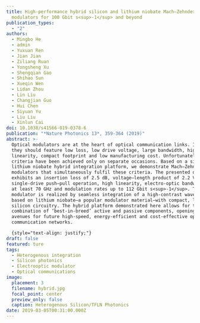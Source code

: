 ```yaml
---
title: High-performance hybrid silicon and lithium niobate Mach–Zehnder
  modulators for 100 Gbit s<sup>-1</sup> and beyond
publication_types:
  - "2"
authors:
  - Mingbo He
  - admin
  - Yuxuan Ren
  - Jian Jian
  - Ziliang Ruan
  - Yongsheng Xu
  - Shengqian Gao
  - Shihao Sun
  - Xueqin Wen
  - Lidan Zhou
  - Lin Liu
  - Changjian Guo
  - Hui Chen
  - Siyuan Yu
  - Liu Liu
  - Xinlun Cai
doi: 10.1038/s41566-019-0378-6
publication: "*Nature Photonics 13*, 359-364 (2019)"
abstract: >-
  Optical modulators are at the heart of optical communication links. Ideally,
  they should feature low loss, low drive voltage, large bandwidth, high
  linearity, compact footprint and low manufacturing cost. Unfortunately, these
  criteria have been achieved only on separate occasions. Based on a silicon and
  lithium niobate hybrid integration platform, we demonstrate Mach–Zehnder
  modulators that simultaneously fulfil these criteria. The presented device
  exhibits an insertion loss of 2.5 dB, voltage–length product of 2.2 V cm in
  single-drive push–pull operation, high linearity, electro-optic bandwidth of
  at least 70 GHz and modulation rates up to 112 Gbit s<sup>-1</sup>. The high-performance
  modulator is realized by seamless integration of a high-contrast waveguide
  based on lithium niobate—a popular modulator material—with compact, low-loss
  silicon circuitry. The hybrid platform demonstrated here allows for the
  combination of ‘best-in-breed’ active and passive components, opening up new
  avenues for future high-speed, energy-efficient and cost-effective optical
  communication networks.

  {style="text-align: justify;"}
draft: false
featured: ture
tags:
  - Heterogenous integration
  - Silicon photonics
  - Electrooptic modulator
  - Optical communications
image:
  placement: 3
  filename: hybrid.jpg
  focal_point: center
  preview_only: false
  caption: Heterogenous Silicon/TFLN Photonics
date: 2019-03-05T00:31:00.000Z
---
```

